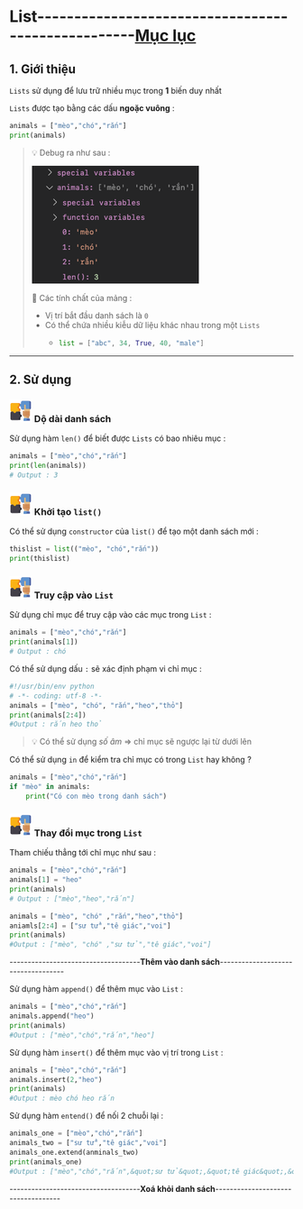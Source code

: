 # List---------------------------------------------------[Mục lục](https://github.com/Zenfection/Python)

## 1. Giới thiệu

`Lists` sử dụng để lưu trữ nhiều mục trong **1** biến duy nhất

`Lists` được tạo bằng các dấu **ngoặc vuông** : 

```python
animals = ["mèo","chó","rắn"]
print(animals)
```

> 💡 Debug ra như sau : 
> 
> ![Ảnh chụp Màn hình 2021-03-04 lúc 21.31.16.png](https://raw.githubusercontent.com/Zenfection/Image/master/2021/03/04-21-31-33-A%CC%89nh%20chu%CC%A3p%20Ma%CC%80n%20hi%CC%80nh%202021-03-04%20lu%CC%81c%2021.31.16.png)
> 
> 🧨 Các tính chất của mảng :
> 
> - Vị trí bắt đầu danh sách là `0`
> - Có thể chứa nhiều kiễu dữ liệu khác nhau trong một `Lists` 
>   - ```python
>     list = ["abc", 34, True, 40, "male"]
>     ```

---

## 2. Sử dụng

### ![Creative Solution.png](https://raw.githubusercontent.com/Zenfection/Image/master/2021/03/01-14-07-37-Creative%20Solution.png) Dộ dài danh sách

Sử dụng hàm `len()` để biết được `Lists` có bao nhiêu mục :

```python
animals = ["mèo","chó","rắn"]
print(len(animals))
# Output : 3
```

### ![Creative Solution.png](https://raw.githubusercontent.com/Zenfection/Image/master/2021/03/01-14-07-37-Creative%20Solution.png) Khởi tạo `list()`

Có thể sử dụng `constructor` của `list()` để tạo một danh sách mới : 

```python
thislist = list(("mèo", "chó","rắn"))
print(thislist)
```

### ![Creative Solution.png](https://raw.githubusercontent.com/Zenfection/Image/master/2021/03/01-14-07-37-Creative%20Solution.png) Truy cập vào `List`

Sử dụng chỉ mục để truy cập vào các mục trong `List` : 

```python
animals = ["mèo","chó","rắn"]
print(animals[1])
# Output : chó
```

Có thể sử dụng dấu `:` sẽ xác định phạm vi chỉ mục : 

```python
#!/usr/bin/env python
# -*- coding: utf-8 -*-
animals = ["mèo", "chó", "rắn","heo","thỏ"]
print(animals[2:4])
#Output : rắn heo thỏ
```

> 💡 Có thể sử dụng *số âm* ⇒ chỉ mục sẽ ngược lại từ dưới lên

Có thể sử dụng `in` để kiểm tra chỉ mục có trong `List` hay không  ?

```python
animals = ["mèo","chó","rắn"]
if "mèo" in animals:
    print("Có con mèo trong danh sách")
```

### ![Creative Solution.png](https://raw.githubusercontent.com/Zenfection/Image/master/2021/03/01-14-07-37-Creative%20Solution.png) Thay đổi mục trong `List`

Tham chiếu thẳng tới chỉ mục như sau : 

```python
animals = ["mèo","chó","rắn"]
animals[1] = "heo"
print(animals)
# Output : ["mèo","heo","rắn"]
```

```python
animals = ["mèo", "chó" ,"rắn","heo","thỏ"]
aniamls[2:4] = ["sư tử","tê giác","voi"]
print(animals)
#Output : ["mèo", "chó" ,"sư tử","tê giác","voi"]
```

------------------------------------**Thêm vào danh sách**-----------------------------------

Sử dụng hàm `append()` để thêm mục vào `List` : 

```python
animals = ["mèo","chó","rắn"]
animals.append("heo")
print(animals)
#Output : ["mèo","chó","rắn","heo"]
```

Sử dụng hàm `insert()` để thêm mục vào vị trí trong `List` : 

```python
animals = ["mèo","chó","rắn"]
animals.insert(2,"heo")
print(animals)
#Output : mèo chó heo rắn
```

Sử dụng hàm `entend()` để nối 2 chuỗi lại : 

```python
animals_one = ["mèo","chó","rắn"]
animals_two = ["sư tử","tê giác","voi"]
animals_one.extend(anminals_two)
print(animals_one)
#Output : ["mèo","chó","rắn",&quot;sư tử&quot;,&quot;tê giác&quot;,&quot;voi&quot;]
```

------------------------------------**Xoá khỏi danh sách**-----------------------------------
